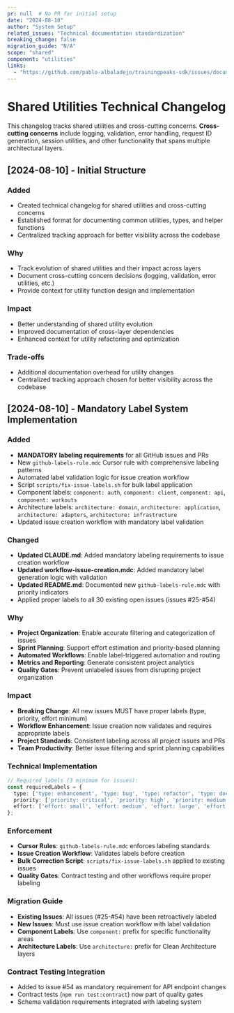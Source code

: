 ```yaml
---
pr: null  # No PR for initial setup
date: "2024-08-10"
author: "System Setup"
related_issues: "Technical documentation standardization"
breaking_change: false
migration_guide: "N/A"
scope: "shared"
component: "utilities"
links:
  - "https://github.com/pablo-albaladejo/trainingpeaks-sdk/issues/documentation"
---
```


# Shared Utilities Technical Changelog

This changelog tracks shared utilities and cross-cutting concerns. **Cross-cutting concerns** include logging, validation, error handling, request ID generation, session utilities, and other functionality that spans multiple architectural layers.

## [2024-08-10] - Initial Structure

### Added
- Created technical changelog for shared utilities and cross-cutting concerns
- Established format for documenting common utilities, types, and helper functions
- Centralized tracking approach for better visibility across the codebase

### Why
- Track evolution of shared utilities and their impact across layers
- Document cross-cutting concern decisions (logging, validation, error utilities, etc.)
- Provide context for utility function design and implementation

### Impact
- Better understanding of shared utility evolution
- Improved documentation of cross-layer dependencies
- Enhanced context for utility refactoring and optimization

### Trade-offs
- Additional documentation overhead for utility changes
- Centralized tracking approach chosen for better visibility across the codebase

## [2024-08-10] - Mandatory Label System Implementation

### Added
- **MANDATORY labeling requirements** for all GitHub issues and PRs
- New `github-labels-rule.mdc` Cursor rule with comprehensive labeling patterns
- Automated label validation logic for issue creation workflow
- Script `scripts/fix-issue-labels.sh` for bulk label application
- Component labels: `component: auth`, `component: client`, `component: api`, `component: workouts`
- Architecture labels: `architecture: domain`, `architecture: application`, `architecture: adapters`, `architecture: infrastructure`
- Updated issue creation workflow with mandatory label validation

### Changed
- **Updated CLAUDE.md**: Added mandatory labeling requirements to issue creation workflow
- **Updated workflow-issue-creation.mdc**: Added mandatory label generation logic with validation
- **Updated README.md**: Documented new `github-labels-rule.mdc` with priority indicators
- Applied proper labels to all 30 existing open issues (issues #25-#54)

### Why
- **Project Organization**: Enable accurate filtering and categorization of issues
- **Sprint Planning**: Support effort estimation and priority-based planning
- **Automated Workflows**: Enable label-triggered automation and routing
- **Metrics and Reporting**: Generate consistent project analytics
- **Quality Gates**: Prevent unlabeled issues from disrupting project organization

### Impact
- **Breaking Change**: All new issues MUST have proper labels (type, priority, effort minimum)
- **Workflow Enhancement**: Issue creation now validates and requires appropriate labels
- **Project Standards**: Consistent labeling across all project issues and PRs
- **Team Productivity**: Better issue filtering and sprint planning capabilities

### Technical Implementation
```typescript
// Required labels (3 minimum for issues):
const requiredLabels = {
  type: ['type: enhancement', 'type: bug', 'type: refactor', 'type: documentation', 'type: testing', 'type: performance', 'type: security', 'type: infrastructure'],
  priority: ['priority: critical', 'priority: high', 'priority: medium', 'priority: low'],
  effort: ['effort: small', 'effort: medium', 'effort: large', 'effort: epic']
};
```

### Enforcement
- **Cursor Rules**: `github-labels-rule.mdc` enforces labeling standards
- **Issue Creation Workflow**: Validates labels before creation
- **Bulk Correction Script**: `scripts/fix-issue-labels.sh` applied to existing issues
- **Quality Gates**: Contract testing and other workflows require proper labeling

### Migration Guide
- **Existing Issues**: All issues (#25-#54) have been retroactively labeled
- **New Issues**: Must use issue creation workflow with label validation  
- **Component Labels**: Use `component:` prefix for specific functionality areas
- **Architecture Labels**: Use `architecture:` prefix for Clean Architecture layers

### Contract Testing Integration
- Added to issue #54 as mandatory requirement for API endpoint changes
- Contract tests (`npm run test:contract`) now part of quality gates
- Schema validation requirements integrated with labeling system